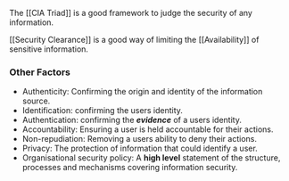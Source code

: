 The [[CIA Triad]] is a good framework to judge the security of any information.

[[Security Clearance]] is a good way of limiting the [[Availability]] of sensitive information.

### Other Factors

- Authenticity: Confirming the origin and identity of the information source.
- Identification: confirming the users identity.
- Authentication: confirming the ***evidence*** of a users identity.
- Accountability: Ensuring a user is held accountable for their actions.
- Non-repudiation: Removing a users ability to deny their actions.
- Privacy: The protection of information that could identify a user.
- Organisational security policy: A **high level** statement of the structure, processes and mechanisms covering information security.





